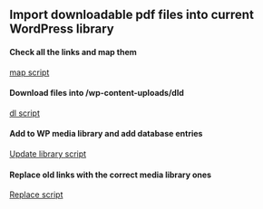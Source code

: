## Import downloadable pdf files into current WordPress library

#### Check all the links and map them 
[map script](1_map_links.sh)
#### Download files into /wp-content-uploads/dld
[dl script](2_dl_links.sh)
#### Add to WP media library and add database entries
[Update library script](3_update_medialb.sh)
#### Replace old links with the correct media library ones 
[Replace script](4_replace_links.sh)